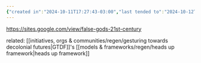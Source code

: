 ```yaml
---
{"created in":"2024-10-11T17:27:43-03:00","last tended to":"2024-10-12T14:57:39-03:00","tags":["player","metacrisis","experiment","communication","design","resource","alchemy"],"dg-publish":true,"permalink":"/experiments/made-by-others/joshua-williams-21st-century-false-gods/","dgPassFrontmatter":true,"created":"2024-10-11T17:27:43.318-03:00","updated":"2024-10-12T14:57:39.884-03:00"}
---
```


https://sites.google.com/view/false-gods-21st-century

related: [[initiatives, orgs & communities/regen/gesturing towards decolonial futures\|GTDF]]'s [[models & frameworks/regen/heads up framework\|heads up framework]]